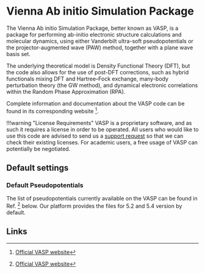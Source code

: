 # Vienna Ab initio Simulation Package

The Vienna Ab initio Simulation Package, better known as VASP, is a package for performing ab-initio electronic structure calculations and molecular dynamics, using either Vanderbilt ultra-soft pseudopotentials or the projector-augmented wave (PAW) method, together with a plane wave basis set. 

The underlying theoretical model is Density Functional Theory (DFT), but the code also allows for the use of post-DFT corrections, such as hybrid functionals mixing DFT and Hartree–Fock exchange, many-body perturbation theory (the GW method), and dynamical electronic correlations within the Random Phase Approximation (RPA).

Complete information and documentation about the VASP code can be found in its corresponding website [^1]. 

!!!warning "License Requirements"
    VASP is a proprietary software, and as such it requires a license in order to be operated. All users who would like to use this code are advised to send us a [support request](../../ui/support.md) so that we can check their existing licenses. For academic users, a free usage of VASP can potentially be negotiated. 

## Default settings

### Default Pseudopotentials

The list of pseudopotentials currently available on the VASP can be found in Ref. [^1] below. Our platform provides the files for 5.2 and 5.4 version by default.

## Links

[^1]: [Official VASP website](https://www.vasp.at/)
[^2]: [Official VASP Documentation Manual, pdf copy](http://cms.mpi.univie.ac.at/vasp/vasp.pdf)
[^3]: [Official VASP Documentation Manual, online version](http://cms.mpi.univie.ac.at/vasp/vasp/vasp.html)
